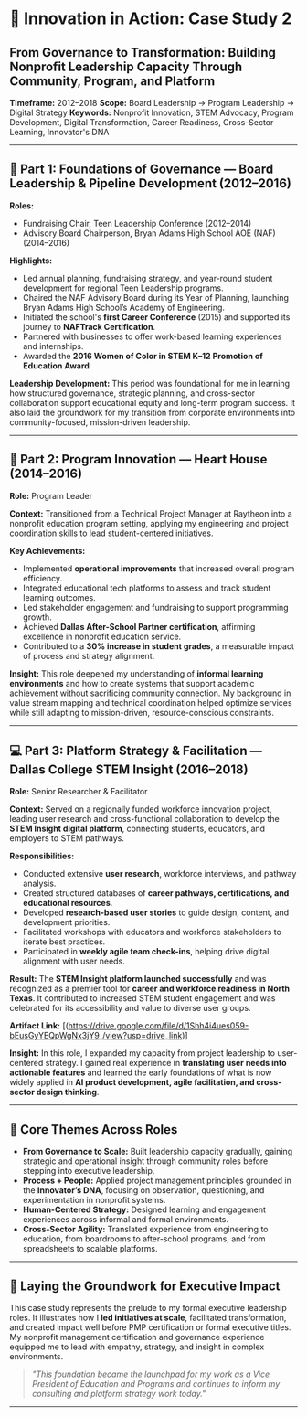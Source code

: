# 📁 Innovation in Action: Case Study 2

## From Governance to Transformation: Building Nonprofit Leadership Capacity Through Community, Program, and Platform

**Timeframe:** 2012–2018
**Scope:** Board Leadership → Program Leadership → Digital Strategy
**Keywords:** Nonprofit Innovation, STEM Advocacy, Program Development, Digital Transformation, Career Readiness, Cross-Sector Learning, Innovator's DNA

---

## 🌱 Part 1: Foundations of Governance — Board Leadership & Pipeline Development (2012–2016)

**Roles:**

* Fundraising Chair, Teen Leadership Conference (2012–2014)
* Advisory Board Chairperson, Bryan Adams High School AOE (NAF) (2014–2016)

**Highlights:**

* Led annual planning, fundraising strategy, and year-round student development for regional Teen Leadership programs.
* Chaired the NAF Advisory Board during its Year of Planning, launching Bryan Adams High School’s Academy of Engineering.
* Initiated the school's **first Career Conference** (2015) and supported its journey to **NAFTrack Certification**.
* Partnered with businesses to offer work-based learning experiences and internships.
* Awarded the **2016 Women of Color in STEM K–12 Promotion of Education Award**
  
**Leadership Development:**
This period was foundational for me in learning how structured governance, strategic planning, and cross-sector collaboration support educational equity and long-term program success. It also laid the groundwork for my transition from corporate environments into community-focused, mission-driven leadership.

---

## 📘 Part 2: Program Innovation — Heart House (2014–2016)

**Role:** Program Leader

**Context:** Transitioned from a Technical Project Manager at Raytheon into a nonprofit education program setting, applying my engineering and project coordination skills to lead student-centered initiatives.

**Key Achievements:**

* Implemented **operational improvements** that increased overall program efficiency.
* Integrated educational tech platforms to assess and track student learning outcomes.
* Led stakeholder engagement and fundraising to support programming growth.
* Achieved **Dallas After-School Partner certification**, affirming excellence in nonprofit education service.
* Contributed to a **30% increase in student grades**, a measurable impact of process and strategy alignment.

**Insight:**
This role deepened my understanding of **informal learning environments** and how to create systems that support academic achievement without sacrificing community connection. My background in value stream mapping and technical coordination helped optimize services while still adapting to mission-driven, resource-conscious constraints.

---

## 💻 Part 3: Platform Strategy & Facilitation — Dallas College STEM Insight (2016–2018)

**Role:** Senior Researcher & Facilitator

**Context:** Served on a regionally funded workforce innovation project, leading user research and cross-functional collaboration to develop the **STEM Insight digital platform**, connecting students, educators, and employers to STEM pathways.

**Responsibilities:**

* Conducted extensive **user research**, workforce interviews, and pathway analysis.
* Created structured databases of **career pathways, certifications, and educational resources**.
* Developed **research-based user stories** to guide design, content, and development priorities.
* Facilitated workshops with educators and workforce stakeholders to iterate best practices.
* Participated in **weekly agile team check-ins**, helping drive digital alignment with user needs.

**Result:**
The **STEM Insight platform launched successfully** and was recognized as a premier tool for **career and workforce readiness in North Texas**. It contributed to increased STEM student engagement and was celebrated for its accessibility and value to diverse user groups.

**Artifact Link:** \[(https://drive.google.com/file/d/1Shh4i4ues059-bEusGyYEQpWgNx3jY9_/view?usp=drive_link)]

**Insight:**
In this role, I expanded my capacity from project leadership to user-centered strategy. I gained real experience in **translating user needs into actionable features** and learned the early foundations of what is now widely applied in **AI product development, agile facilitation, and cross-sector design thinking**.

---

## 🔄 Core Themes Across Roles

* **From Governance to Scale:** Built leadership capacity gradually, gaining strategic and operational insight through community roles before stepping into executive leadership.
* **Process + People:** Applied project management principles grounded in the **Innovator’s DNA**, focusing on observation, questioning, and experimentation in nonprofit systems.
* **Human-Centered Strategy:** Designed learning and engagement experiences across informal and formal environments.
* **Cross-Sector Agility:** Translated experience from engineering to education, from boardrooms to after-school programs, and from spreadsheets to scalable platforms.

---

## 🚀 Laying the Groundwork for Executive Impact

This case study represents the prelude to my formal executive leadership roles. It illustrates how I **led initiatives at scale**, facilitated transformation, and created impact well before PMP certification or formal executive titles. My nonprofit management certification and governance experience equipped me to lead with empathy, strategy, and insight in complex environments.

> *"This foundation became the launchpad for my work as a Vice President of Education and Programs and continues to inform my consulting and platform strategy work today."*

---


